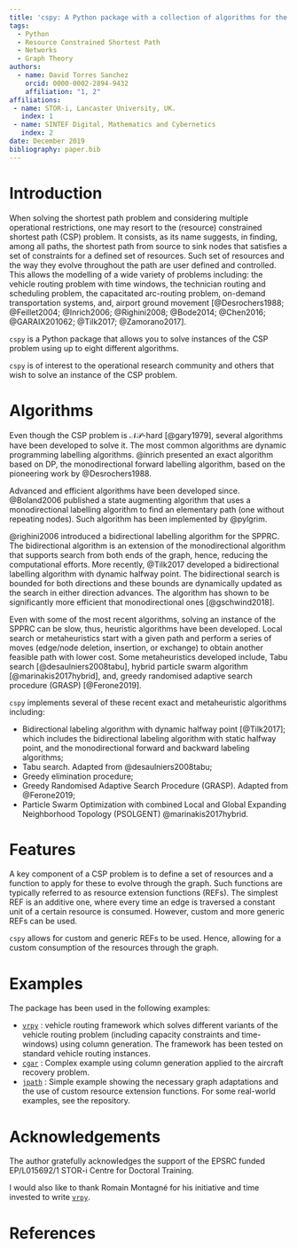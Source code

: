 ```yaml
---
title: 'cspy: A Python package with a collection of algorithms for the (Resource) Constrained Shortest Path problem'
tags:
  - Python
  - Resource Constrained Shortest Path
  - Networks
  - Graph Theory
authors:
  - name: David Torres Sanchez
    orcid: 0000-0002-2894-9432
    affiliation: "1, 2"
affiliations:
 - name: STOR-i, Lancaster University, UK.
   index: 1
 - name: SINTEF Digital, Mathematics and Cybernetics  
   index: 2
date: December 2019
bibliography: paper.bib
---
```


# Introduction

When solving the shortest path problem and considering multiple operational restrictions, one may resort to the (resource) constrained shortest path (CSP) problem.
It consists, as its name suggests, in finding, among all paths, the shortest path from source to sink nodes that satisfies a set of constraints for a defined set of resources.
Such set of resources and the way they evolve throughout the path are user defined and controlled. This allows the modelling of a wide variety of problems including: the vehicle routing problem with time windows, the technician routing and scheduling problem, the capacitated arc-routing problem, on-demand transportation systems, and, airport ground movement [@Desrochers1988; @Feillet2004; @Inrich2006; @Righini2008; @Bode2014; @Chen2016; @GARAIX201062; @Tilk2017; @Zamorano2017].

``cspy`` is a Python package that allows you to solve instances of the CSP problem using up to eight different algorithms.

``cspy`` is of interest to the operational research community and others that wish to solve an instance of the CSP problem.

# Algorithms

Even though the CSP problem is $\mathcal{NP}$-hard [@gary1979], several algorithms have been developed to solve it. The most common algorithms are dynamic programming labelling algorithms. 
@inrich presented an exact algorithm based on DP, the monodirectional forward labelling algorithm, based on the pioneering work by @Desrochers1988. 

Advanced and efficient algorithms have been developed since. @Boland2006 published a state augmenting algorithm that uses a monodirectional labelling algorithm to find an elementary path (one without repeating nodes). Such algorithm has been implemented by @pylgrim.

@righini2006 introduced a bidirectional labelling algorithm for the SPPRC. The bidirectional algorithm is an extension of the monodirectional algorithm that supports search from both ends of the graph, hence, reducing the computational efforts.
More recently, @Tilk2017 developed a bidirectional labelling algorithm with dynamic halfway point. The bidirectional search is bounded for both directions and these bounds are dynamically updated as the search in either direction advances. The algorithm has shown to be significantly more efficient that monodirectional ones [@gschwind2018].

Even with some of the most recent algorithms, solving an instance of the SPPRC can be slow, thus, heuristic algorithms have been developed.
Local search or metaheuristics start with a given path and perform a series of moves (edge/node deletion, insertion, or exchange) to obtain another feasible path with lower cost.
Some metaheuristics developed include, Tabu search [@desaulniers2008tabu], hybrid particle swarm algorithm [@marinakis2017hybrid], and, greedy randomised adaptive search procedure (GRASP) [@Ferone2019].

``cspy`` implements several of these recent exact and metaheuristic algorithms including:

- Bidirectional labeling algorithm with dynamic halfway point [@Tilk2017]; which includes the bidirectional labeling algorithm with static halfway point, and the monodirectional forward and backward labeling algorithms;
- Tabu search. Adapted from @desaulniers2008tabu;
- Greedy elimination procedure;
- Greedy Randomised Adaptive Search Procedure (GRASP). Adapted from @Ferone2019;
- Particle Swarm Optimization with combined Local and Global Expanding Neighborhood Topology (PSOLGENT) @marinakis2017hybrid.

# Features

A key component of a CSP problem is to define a set of resources and a function to apply for these to evolve through the graph. Such functions are typically referred to as resource extension functions (REFs). The simplest REF is an additive one, where every time an edge is traversed a constant unit of a certain resource is consumed. However, custom and more generic REFs can be used.

``cspy`` allows for custom and generic REFs to be used. Hence, allowing for a custom consumption of the resources through the graph.

# Examples

The package has been used in the following examples:
- [`vrpy`](https://github.com/Kuifje02/vrpy) : vehicle routing framework which solves different variants of the vehicle routing problem (including capacity constraints and time-windows) using column generation. The framework has been tested on standard vehicle routing instances.
- [`cgar`](https://github.com/torressa/cspy/tree/master/examples/cgar) : Complex example using column generation applied to the aircraft recovery problem.
- [`jpath`](https://github.com/torressa/cspy/tree/master/examples/jpath) : Simple example showing the necessary graph adaptations and the use of custom resource extension functions.
For some real-world examples, see the repository.


# Acknowledgements

The author gratefully acknowledges the support of the EPSRC funded EP/L015692/1 STOR-i Centre for Doctoral Training. 

I would also like to thank Romain Montagné for his initiative and time invested to write [`vrpy`](https://github.com/Kuifje02/vrpy).

# References
